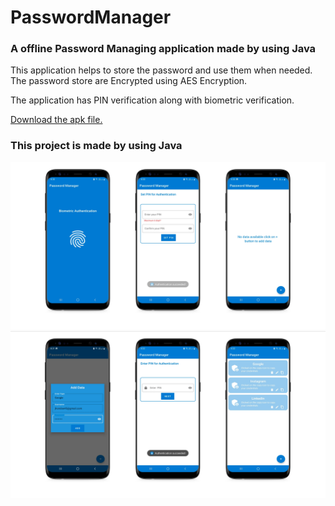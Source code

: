 # PasswordManager

### A offline Password Managing application made by using Java

This application helps to store the password and use them when needed. The password store are Encrypted using AES Encryption.

The application has PIN verification along with biometric verification.

<a href="https://github.com/ManishDait/PasswordManager/blob/master/apkFile/app-release.apk" download="PasswordManager">Download the apk file.</a>

### This project is made by using Java </br>

<img src="img/img1.png"></br>
<img src="img/img2.png"></br>


